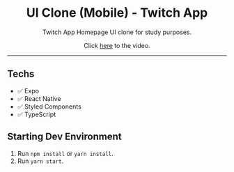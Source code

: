 <h1 align="center">
UI Clone (Mobile) - Twitch App 
</h1>

<p align="center">Twitch App Homepage UI clone for study purposes.</p>
<p align="center">Click <a href="https://www.youtube.com/watch?v=bJVp_vlvMwQ">here</a> to the video.</p>


<hr>


## Techs

- ✅ Expo
- ✅ React Native
- ✅ Styled Components
- ✅ TypeScript

## Starting Dev Environment

1. Run `npm install` or `yarn install`.<br />
2. Run `yarn start`.<br />
